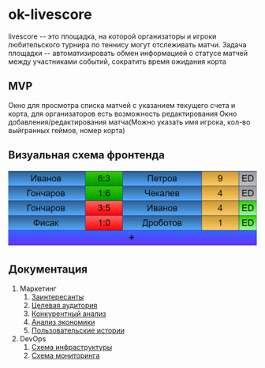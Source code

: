 # ok-livescore

livescore -- это площадка, на которой организаторы и игроки любительского турнира по теннису могут отслеживать матчи. Задача
площадки -- автоматизировать обмен информацией о статусе матчей между участниками событий, сократить время ожидания корта

## MVP

Окно для просмотра списка матчей с указанием текущего счета и корта, для организаторов есть возможность редактирования
Окно добавления/редактирования матча(Можно указать имя игрока, кол-во выйгранных геймов, номер корта)

## Визуальная схема фронтенда

![Макет фронта](imgs/design-layout.png)

## Документация

1. Маркетинг
    1. [Заинтересанты](./docs/01-marketing/02-stakeholders.md)
    2. [Целевая аудитория](./docs/01-marketing/01-target-audience.md)
    3. [Конкурентный анализ](./docs/01-marketing/03-concurrency.md)
    4. [Анализ экономики](./docs/01-marketing/04-economy.md)
    5. [Пользовательские истории](./docs/01-marketing/05-user-stories.md)
2. DevOps
    1. [Схема инфраструктуры](./docs/02-devops/01-infrastruture.md)
    2. [Схема мониторинга](./docs/02-devops/02-monitoring.md)

[//]: # (3. Тесты)

[//]: # (4. Архитектура)

[//]: # (    1. [Компонентная схема]&#40;./docs/04-architecture/01-arch.md&#41;)
